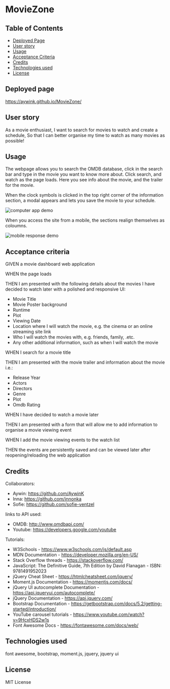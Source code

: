 # MovieZone

## Table of Contents

* [Deployed Page](#deployedPage)
* [User story](#user-story)
* [Usage](#usage)
* [Acceptance Criteria](#acceptance-criteria)
* [Credits](#credits)
* [Technologies used](#technologies-used)
* [License](#license)


## Deployed page
https://aywink.github.io/MovieZone/

## User story
As a movie enthusiast,
I want to search for movies to watch and create a schedule,
So that I can better organise my time to watch as many movies as possible!

## Usage 
The webpage allows you to search the OMDB database, click in the search bar and type in the movie you want to know more about. Click search, and watch as the page loads. Here you see info about the movie, and the trailer for the movie.

When the clock symbols is clicked in the top right corner of the information section, a modal appears and lets you save the movie to your schedule.

![computer app demo](assets/gif/chrome_kfbrLaPfyi.gif)

When you access the site from a mobile, the sections realign themselves as coloumns.

![mobile response demo](assets/gif/chrome_xVxzixFDHn.gif)


## Acceptance criteria
GIVEN a movie dashboard web application

WHEN the page loads

THEN I am presented with the following details about the movies I have decided to watch later with a polished and responsive UI:
* Movie Title
* Movie Poster background
* Runtime
* Plot
* Viewing Date
* Location where I will watch the movie, e.g. the cinema or an online  streaming site link
* Who I will watch the movies with, e.g. friends, family, .etc.
* Any other additional information, such as when I will watch the movie

WHEN I search for a movie title

THEN I am presented with the movie trailer and information about the movie i.e.:
* Release Year
* Actors
* Directors
* Genre
* Plot
* Omdb Rating

WHEN I have decided to watch a movie later

THEN I am presented with a form that will allow me to add information to organise a movie viewing event

WHEN I add the movie viewing events to the watch list

THEN the events are persistently saved and can be viewed later after reopening/reloading the web application

## Credits
Collaborators:
- Aywin: https://github.com/AywinK
- Inna:  https://github.com/innonka
- Sofie: https://github.com/sofie-ventzel

links to API used: 
- OMDB: http://www.omdbapi.com/ 
- Youtube: https://developers.google.com/youtube

Tutorials:
- W3Schools - https://www.w3schools.com/js/default.asp
- MDN Documentation - https://developer.mozilla.org/en-US/
- Stack Overflow threads - https://stackoverflow.com/
- JavaScript: The Definitive Guide, 7th Edition by David Flanagan - ISBN: 9781491952023
- jQuery Cheat Sheet - https://htmlcheatsheet.com/jquery/
- Moment.js Documentation - https://momentjs.com/docs/
- jQuery UI autocomplete Documentation - https://api.jqueryui.com/autocomplete/
- jQuery Documentation - https://api.jquery.com/
- Bootstrap Documentation - https://getbootstrap.com/docs/5.2/getting-started/introduction/
- YouTube carousel tutorials - https://www.youtube.com/watch?v=9HcxHDS2w1s
- Font Awesome Docs - https://fontawesome.com/docs/web/

## Technologies used
font awesome, bootstrap, moment.js, jquery, jquery ui

## License

MIT License
